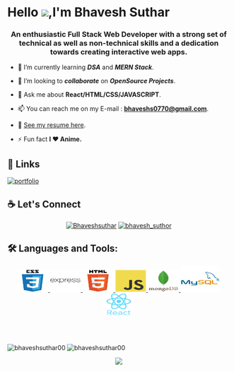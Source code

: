 <h1>
Hello <img src="https://raw.githubusercontent.com/MartinHeinz/MartinHeinz/master/wave.gif" width="30px">,I'm Bhavesh Suthar
</h1>
<h3 align="center">An enthusiastic Full Stack Web Developer with a strong set of technical as well as non-technical skills and a dedication towards creating interactive web apps.</h3>

<!-- <p align="left"> <img src="https://komarev.com/ghpvc/?username=pooran8898&label=Profile%20views&color=0e75b6&style=flat" alt="BhaveshSuthar00" /> </p> -->

- 🌱 I’m currently learning ***DSA*** and ***MERN Stack***.

- 👯 I’m looking to ***collaborate*** on ***OpenSource Projects***.

- 💬 Ask me about **React/HTML/CSS/JAVASCRIPT**.

- 📫 You can reach me on my E-mail : **bhaveshs0770@gmail.com**.

- 📄 [See my resume here](https://drive.google.com/file/d/1KeSIpwTMW9g24womoECOOm5GFzd3pB8p/view?usp=sharing).

- ⚡ Fun fact **I ❤️ Anime.**


## 🔗 Links
[![portfolio](https://img.shields.io/badge/my_portfolio-000?style=for-the-badge&logo=ko-fi&logoColor=white)](https://bhavesh-suthar-portfolio.vercel.app/)


<h2 align="left">☕ Let's Connect</h2>
<p align="center">
     <p align="center">
<a href="https://www.linkedin.com/in/bhaveshsuthar0770" target="blank"><img align="center" margin-left ="400px" src="https://raw.githubusercontent.com/rahuldkjain/github-profile-readme-generator/master/src/images/icons/Social/linked-in-alt.svg" alt="Bhaveshsuthar" height="50" width="80" /></a>
<a href="https://www.instagram.com/bhavesh_suthor/" target="blank"><img align="center"  margin-left ="400px"  src="https://raw.githubusercontent.com/rahuldkjain/github-profile-readme-generator/master/src/images/icons/Social/instagram.svg" alt="bhavesh_suthor" height="50" width="80" /></a>
</p>

<h2 align="left">🛠 Languages and Tools:</h2>
<p align="center">
     <a href="https://www.w3schools.com/css/" target="_blank" rel="noreferrer"> <img src="https://raw.githubusercontent.com/devicons/devicon/master/icons/css3/css3-original-wordmark.svg" alt="css3"  width="70" height="50"/> </a> <a href="https://expressjs.com" target="_blank" rel="noreferrer"> <img src="https://raw.githubusercontent.com/devicons/devicon/master/icons/express/express-original-wordmark.svg" alt="express" width="70" height="50"/> </a> <a href="https://www.w3.org/html/" target="_blank" rel="noreferrer"> <img src="https://raw.githubusercontent.com/devicons/devicon/master/icons/html5/html5-original-wordmark.svg" alt="html5"  width="70" height="50"/> </a> <a href="https://developer.mozilla.org/en-US/docs/Web/JavaScript" target="_blank" rel="noreferrer"> <img src="https://raw.githubusercontent.com/devicons/devicon/master/icons/javascript/javascript-original.svg" alt="javascript"  width="70" height="50"/> </a> <a href="https://www.mongodb.com/" target="_blank" rel="noreferrer"> <img src="https://raw.githubusercontent.com/devicons/devicon/master/icons/mongodb/mongodb-original-wordmark.svg" alt="mongodb"  width="70" height="50" /> </a> <a href="https://www.mysql.com/" target="_blank" rel="noreferrer"> <img src="https://raw.githubusercontent.com/devicons/devicon/master/icons/mysql/mysql-original-wordmark.svg" alt="mysql"  width="90" height="60"/> </a> <a href="https://reactjs.org/" target="_blank" rel="noreferrer"> <img src="https://raw.githubusercontent.com/devicons/devicon/master/icons/react/react-original-wordmark.svg" alt="react"  width="70" height="50"/> </a> <a href="https://webpack.js.org" target="_blank" rel="noreferrer"> </a> </p> <br><br>

<p>
     <img  src="https://github-readme-stats.vercel.app/api?username=bhaveshsuthar00&show_icons=true&locale=en" alt="bhaveshsuthar00" />
     <img  src="https://github-readme-streak-stats.herokuapp.com/?user=bhaveshsuthar00&" alt="bhaveshsuthar00" />
</p>

<p align="center">
  <img  src="https://raw.githubusercontent.com/Trilokia/Trilokia/379277808c61ef204768a61bbc5d25bc7798ccf1/bottom_header.svg">
 </p>
